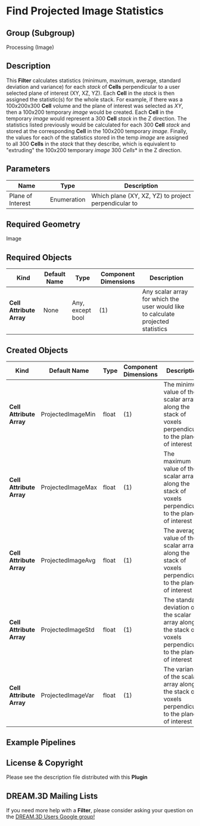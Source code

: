 Find Projected Image Statistics 
=============

## Group (Subgroup) ##

Processing (Image)

## Description ##

This **Filter** calculates statistics (minimum, maximum, average, standard deviation and variance) for each *stack* of **Cells** perpendicular to a user selected plane of interest (XY, XZ, YZ).  Each **Cell** in the *stack* is then assigned the statistic(s) for the whole stack. For example, if there was a 100x200x300 **Cell** volume and the plane of interest was selected as *XY*, then a 100x200 temporary *image* would be created.  Each **Cell** in the temporary *image* would represent a 300 **Cell** *stack* in the Z direction.  The statistics listed previously would be calculated for each 300 **Cell** *stack* and stored at the corresponding **Cell** in the 100x200 temporary *image*.  Finally, the values for each of the statistics stored in the temp *image* are assigned to all 300 **Cells** in the *stack* that they describe, which is equivalent to "extruding" the 100x200 temporary *image* 300 *Cells** in the Z direction. 

## Parameters ##

| Name | Type | Description |
|------|------|-------------|
| Plane of Interest | Enumeration | Which plane (XY, XZ, YZ) to project perpendicular to |

## Required Geometry ##

Image

## Required Objects ##

| Kind | Default Name | Type | Component Dimensions | Description |
|------|--------------|------|----------------------|-------------|
| **Cell Attribute Array** | None | Any, except bool | (1) | Any scalar array for which the user would like to calculate projected statistics |

## Created Objects ##

| Kind | Default Name | Type | Component Dimensions | Description |
|------|--------------|------|----------------------|-------------|
| **Cell Attribute Array** | ProjectedImageMin | float | (1) | The minimum value of the scalar array along the stack of voxels perpendicular to the plane of interest |
| **Cell Attribute Array** | ProjectedImageMax | float | (1) | The maximum value of the scalar array along the stack of voxels perpendicular to the plane of interest |
| **Cell Attribute Array** | ProjectedImageAvg | float | (1) | The average value of the scalar array along the stack of voxels perpendicular to the plane of interest |
| **Cell Attribute Array** | ProjectedImageStd | float | (1) | The standard deviation of the scalar array along the stack of voxels perpendicular to the plane of interest |
| **Cell Attribute Array** | ProjectedImageVar | float | (1) | The variance of the scalar array along the stack of voxels perpendicular to the plane of interest |

## Example Pipelines ##



## License & Copyright ##

Please see the description file distributed with this **Plugin**

## DREAM.3D Mailing Lists ##

If you need more help with a **Filter**, please consider asking your question on the [DREAM.3D Users Google group!](https://groups.google.com/forum/?hl=en#!forum/dream3d-users)



